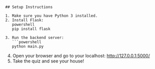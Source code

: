 ``` # Hogwarts Sorting Hat Quiz

## Setup Instructions

1. Make sure you have Python 3 installed.
2. Install Flask:
   powershell
   pip install flask
   
3. Run the backend server:
   ```powershell
   python main.py
   ```
4. Open your browser and go to your localhost:
   http://127.0.0.1:5000/
5. Take the quiz and see your house!
   ```
